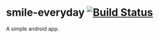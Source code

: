 # smile-everyday [![Build Status](https://travis-ci.org/Duncan00/smile-everyday.svg)](https://travis-ci.org/Duncan00/smile-everyday)

A simple android app.
